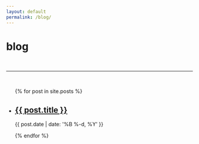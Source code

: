 ```yaml
---
layout: default
permalink: /blog/
---
```


<div class="header-bar">
    <h1>blog</h1>
    <br/>
    <hr>
    <br/>
</div>

<ul class="post-list">
    {% for post in site.posts %}
    <li>
        <h2><a class="poem-title" href="{{ post.url | prepend: site.baseurl }}">{{ post.title }}</a></h2>
        <p class="post-meta">{{ post.date | date: '%B %-d, %Y' }}</p>
    </li>
    {% endfor %}
</ul>
